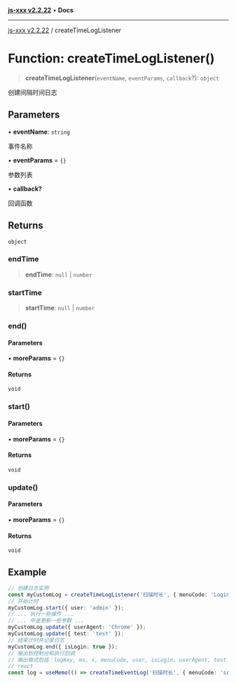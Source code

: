 [**js-xxx v2.2.22**](../README.md) • **Docs**

***

[js-xxx v2.2.22](../README.md) / createTimeLogListener

# Function: createTimeLogListener()

> **createTimeLogListener**(`eventName`, `eventParams`, `callback`?): `object`

创建间隔时间日志

## Parameters

• **eventName**: `string`

事件名称

• **eventParams** = `{}`

参数列表

• **callback?**

回调函数

## Returns

`object`

### endTime

> **endTime**: `null` \| `number`

### startTime

> **startTime**: `null` \| `number`

### end()

#### Parameters

• **moreParams** = `{}`

#### Returns

`void`

### start()

#### Parameters

• **moreParams** = `{}`

#### Returns

`void`

### update()

#### Parameters

• **moreParams** = `{}`

#### Returns

`void`

## Example

```ts
// 创建日志实例
const myCustomLog = createTimeLogListener('扫描时长', { menuCode: 'Login' });
// 开始计时
myCustomLog.start({ user: 'admin' });
// ... 执行一些操作 ...
// ... 中途更新一些参数 ...
myCustomLog.update({ userAgent: 'Chrome' });
myCustomLog.update({ test: 'test' });
// 结束计时并记录日志
myCustomLog.end({ isLogin: true });
// 输出到控制台和执行回调
// 输出格式包括：logKey, ms, s, menuCode, user, isLogin, userAgent, test
// react
const log = useMemo(() => createTimeEventLog('扫描时长', { menuCode: 'scan' }), []);
```
